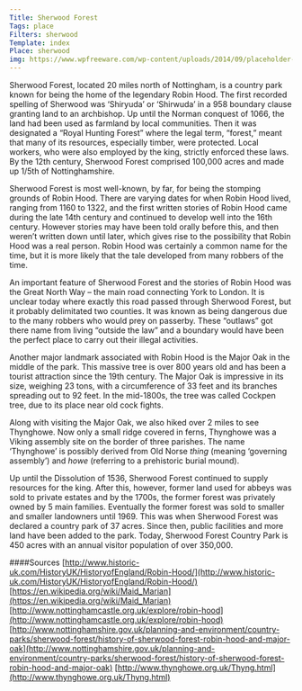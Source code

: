 ```yaml
---
Title: Sherwood Forest
Tags: place
Filters: sherwood
Template: index
Place: sherwood
img: https://www.wpfreeware.com/wp-content/uploads/2014/09/placeholder-images.jpg
---
```


Sherwood Forest, located 20 miles north of Nottingham, is a country park known for being the home of the legendary Robin Hood.  The first recorded spelling of Sherwood was ‘Shiryuda’ or ‘Shirwuda’ in a 958 boundary clause granting land to an archbishop.  Up until the Norman conquest of 1066, the land had been used as farmland by local communities.  Then it was designated a “Royal Hunting Forest” where the legal term, “forest,” meant that many of its resources, especially timber, were protected.  Local workers, who were also employed by the king, strictly enforced these laws.  By the 12th century, Sherwood Forest comprised 100,000 acres and made up 1/5th of Nottinghamshire.  

Sherwood Forest is most well-known, by far, for being the stomping grounds of Robin Hood.  There are varying dates for when Robin Hood lived, ranging from 1160 to 1322, and the first written stories of Robin Hood came during the late 14th century and continued to develop well into the 16th century.  However stories may have been told orally before this, and then weren’t written down until later, which gives rise to the possibility that Robin Hood was a real person.  Robin Hood was certainly a common name for the time, but it is more likely that the tale developed from many robbers of the time.

An important feature of Sherwood Forest and the stories of Robin Hood was the Great North Way – the main road connecting York to London.  It is unclear today where exactly this road passed through Sherwood Forest, but it probably delimitated two counties.  It was known as being dangerous due to the many robbers who would prey on passerby.  These “outlaws” got there name from living “outside the law” and a boundary would have been the perfect place to carry out their illegal activities.

Another major landmark associated with Robin Hood is the Major Oak in the middle of the park.  This massive tree is over 800 years old and has been a tourist attraction since the 19th century.  The Major Oak is impressive in its size, weighing 23 tons, with a circumference of 33 feet and its branches spreading out to 92 feet.  In the mid-1800s, the tree was called Cockpen tree, due to its place near old cock fights. 

Along with visiting the Major Oak, we also hiked over 2 miles to see Thynghowe.  Now only a small ridge covered in ferns, Thynghowe was a Viking assembly site on the border of three parishes.  The name ‘Thynghowe’ is possibly derived from Old Norse _thing_ (meaning ‘governing assembly’) and _howe_ (referring to a prehistoric burial mound).

Up until the Dissolution of 1536, Sherwood Forest continued to supply resources for the king.  After this, however, former land used for abbeys was sold to private estates and by the 1700s, the former forest was privately owned by 5 main families.  Eventually the former forest was sold to smaller and smaller landowners until 1969.  This was when Sherwood Forest was declared a country park of 37 acres.  Since then, public facilities and more land have been added to the park.  Today, Sherwood Forest Country Park is 450 acres with an annual visitor population of over 350,000.

####Sources
[http://www.historic-uk.com/HistoryUK/HistoryofEngland/Robin-Hood/](http://www.historic-uk.com/HistoryUK/HistoryofEngland/Robin-Hood/)
[https://en.wikipedia.org/wiki/Maid_Marian](https://en.wikipedia.org/wiki/Maid_Marian)
[http://www.nottinghamcastle.org.uk/explore/robin-hood](http://www.nottinghamcastle.org.uk/explore/robin-hood)
[http://www.nottinghamshire.gov.uk/planning-and-environment/country-parks/sherwood-forest/history-of-sherwood-forest-robin-hood-and-major-oak](http://www.nottinghamshire.gov.uk/planning-and-environment/country-parks/sherwood-forest/history-of-sherwood-forest-robin-hood-and-major-oak)
[http://www.thynghowe.org.uk/Thyng.html](http://www.thynghowe.org.uk/Thyng.html)